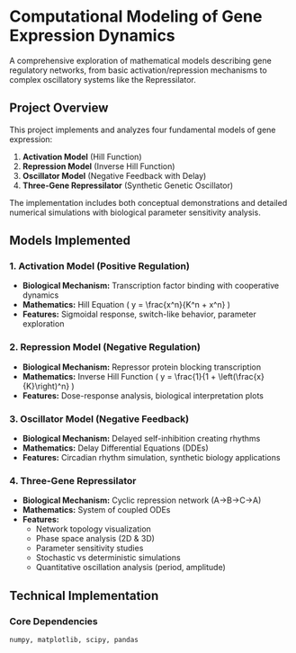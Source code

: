 # Computational Modeling of Gene Expression Dynamics

A comprehensive exploration of mathematical models describing gene regulatory networks, from basic activation/repression mechanisms to complex oscillatory systems like the Repressilator.

##  Project Overview

This project implements and analyzes four fundamental models of gene expression:
1. **Activation Model** (Hill Function)
2. **Repression Model** (Inverse Hill Function) 
3. **Oscillator Model** (Negative Feedback with Delay)
4. **Three-Gene Repressilator** (Synthetic Genetic Oscillator)

The implementation includes both conceptual demonstrations and detailed numerical simulations with biological parameter sensitivity analysis.

##  Models Implemented

### 1. Activation Model (Positive Regulation)
- **Biological Mechanism:** Transcription factor binding with cooperative dynamics
- **Mathematics:** Hill Equation \( y = \frac{x^n}{K^n + x^n} \)
- **Features:** Sigmoidal response, switch-like behavior, parameter exploration

### 2. Repression Model (Negative Regulation)  
- **Biological Mechanism:** Repressor protein blocking transcription
- **Mathematics:** Inverse Hill Function \( y = \frac{1}{1 + \left(\frac{x}{K}\right)^n} \)
- **Features:** Dose-response analysis, biological interpretation plots

### 3. Oscillator Model (Negative Feedback)
- **Biological Mechanism:** Delayed self-inhibition creating rhythms
- **Mathematics:** Delay Differential Equations (DDEs)
- **Features:** Circadian rhythm simulation, synthetic biology applications

### 4. Three-Gene Repressilator
- **Biological Mechanism:** Cyclic repression network (A→B→C→A)
- **Mathematics:** System of coupled ODEs
- **Features:** 
  - Network topology visualization
  - Phase space analysis (2D & 3D)
  - Parameter sensitivity studies
  - Stochastic vs deterministic simulations
  - Quantitative oscillation analysis (period, amplitude)

##  Technical Implementation

### Core Dependencies
```python
numpy, matplotlib, scipy, pandas
